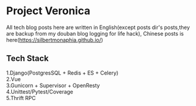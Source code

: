 # Project Veronica

All tech blog posts here are written in English(except posts dir's posts,they are backup
from my douban blog logging for life hack), Chinese posts is here(https://silbertmonaphia.github.io/)

## Tech Stack
1.Django(PostgresSQL + Redis + ES + Celery)  
2.Vue  
3.Gunicorn + Supervisor + OpenResty  
4.Unittest/Pytest/Coverage  
5.Thrift RPC 
